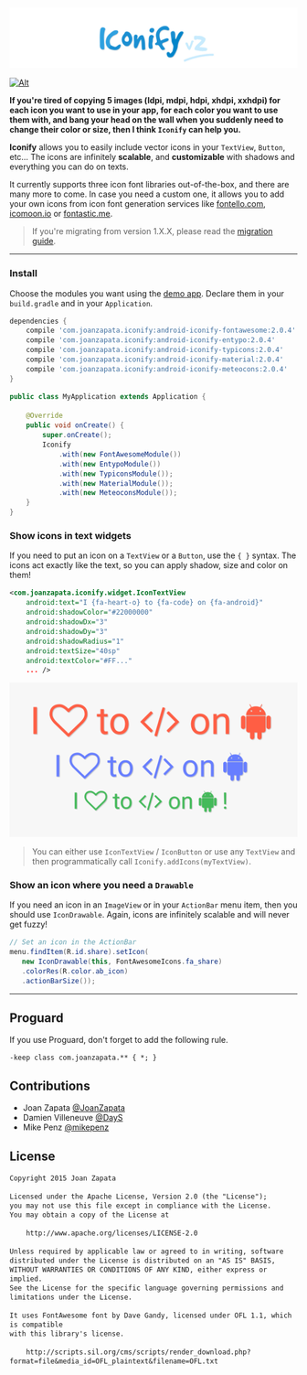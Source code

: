 ![Alt](graphics/logo.jpg)

[![Alt](http://developer.android.com/images/brand/en_app_rgb_wo_45.png)](https://play.google.com/store/apps/details?id=com.joanzapata.android.icons.sample)

**If you're tired of copying 5 images (ldpi, mdpi, hdpi, xhdpi, xxhdpi) for each icon you want to use in your app, for each color you want to use them with, and bang your head on the wall when you suddenly need to change their color or size, then I think ```Iconify``` can help you.**

**Iconify** allows you to easily include vector icons in your `TextView`, `Button`, etc…
The icons are infinitely **scalable**, and **customizable** with shadows and everything you can do on texts.

It currently supports three icon font libraries out-of-the-box, and there are many more to come. In case you need a custom one, it allows you to add your own icons from icon font generation services like [fontello.com](http://fontello.com/), [icomoon.io](https://icomoon.io/) or [fontastic.me](http://fontastic.me/).

> If you're migrating from version 1.X.X, please read the [migration guide](MIGRATION.md).

-----

### Install

Choose the modules you want using the [demo app](https://play.google.com/store/apps/details?id=com.joanzapata.android.icons.sample).
Declare them in your `build.gradle` and in your `Application`.

```gradle
dependencies {
    compile 'com.joanzapata.iconify:android-iconify-fontawesome:2.0.4'
    compile 'com.joanzapata.iconify:android-iconify-entypo:2.0.4'
    compile 'com.joanzapata.iconify:android-iconify-typicons:2.0.4'
    compile 'com.joanzapata.iconify:android-iconify-material:2.0.4'
    compile 'com.joanzapata.iconify:android-iconify-meteocons:2.0.4'
}
```

```java
public class MyApplication extends Application {

    @Override
    public void onCreate() {
        super.onCreate();
        Iconify
            .with(new FontAwesomeModule())
            .with(new EntypoModule())
            .with(new TypiconsModule());
            .with(new MaterialModule());
            .with(new MeteoconsModule());
    }
}
```

### Show icons in text widgets

If you need to put an icon on a ```TextView``` or a ```Button```, use the ```{ }``` syntax. The icons act exactly like the text, so you can apply shadow, size and color on them!

```xml
<com.joanzapata.iconify.widget.IconTextView
    android:text="I {fa-heart-o} to {fa-code} on {fa-android}"
    android:shadowColor="#22000000"
    android:shadowDx="3"
    android:shadowDy="3"
    android:shadowRadius="1"
    android:textSize="40sp"
    android:textColor="#FF..."
    ... />
```

![Alt](graphics/androids.png)

> You can either use ```IconTextView``` / ```IconButton``` or use any ```TextView``` and then programmatically call ```Iconify.addIcons(myTextView)```.

### Show an icon where you need a `Drawable`

If you need an icon in an ```ImageView``` or in your ```ActionBar``` menu item, then you should use ```IconDrawable```. Again, icons are infinitely scalable and will never get fuzzy!

```java
// Set an icon in the ActionBar
menu.findItem(R.id.share).setIcon(
   new IconDrawable(this, FontAwesomeIcons.fa_share)
   .colorRes(R.color.ab_icon)
   .actionBarSize());
```

-----

## Proguard

If you use Proguard, don't forget to add the following rule.

```
-keep class com.joanzapata.** { *; }
```

## Contributions

* Joan Zapata [@JoanZapata](https://github.com/JoanZapata)
* Damien Villeneuve [@DayS](https://github.com/DayS)
* Mike Penz [@mikepenz](https://github.com/mikepenz)

## License

```
Copyright 2015 Joan Zapata

Licensed under the Apache License, Version 2.0 (the "License");
you may not use this file except in compliance with the License.
You may obtain a copy of the License at

    http://www.apache.org/licenses/LICENSE-2.0

Unless required by applicable law or agreed to in writing, software
distributed under the License is distributed on an "AS IS" BASIS,
WITHOUT WARRANTIES OR CONDITIONS OF ANY KIND, either express or implied.
See the License for the specific language governing permissions and
limitations under the License.

It uses FontAwesome font by Dave Gandy, licensed under OFL 1.1, which is compatible
with this library's license.

    http://scripts.sil.org/cms/scripts/render_download.php?format=file&media_id=OFL_plaintext&filename=OFL.txt
    
```
